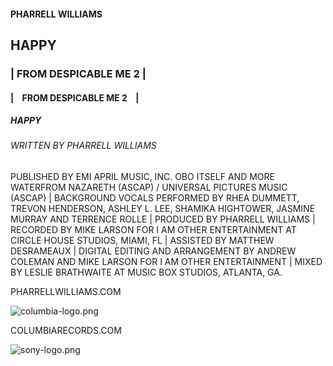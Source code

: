 <!-- FRONT -->

<h4>PHARRELL WILLIAMS</h4>

<h2>HAPPY</h2>

<h3>| FROM DESPICABLE ME 2 |</h3>

<!-- BACK -->

<h4>| &nbsp;&nbsp; FROM DESPICABLE ME 2 &nbsp;&nbsp; |</h4>

<h5>HAPPY</h5>

<h6>WRITTEN BY PHARRELL WILLIAMS</h6>

<p>PUBLISHED BY EMI APRIL MUSIC, INC. OBO ITSELF AND MORE WATERFROM NAZARETH (ASCAP) / UNIVERSAL PICTURES MUSIC (ASCAP) | BACKGROUND VOCALS PERFORMED BY RHEA DUMMETT, TREVON HENDERSON, ASHLEY L. LEE, SHAMIKA HIGHTOWER, JASMINE MURRAY AND TERRENCE ROLLE | PRODUCED BY PHARRELL WILLIAMS | RECORDED BY MIKE LARSON FOR I AM OTHER ENTERTAINMENT AT CIRCLE HOUSE STUDIOS, MIAMI, FL | ASSISTED BY MATTHEW DESRAMEAUX | DIGITAL EDITING AND ARRANGEMENT BY ANDREW COLEMAN AND MIKE LARSON FOR I AM OTHER ENTERTAINMENT | MIXED BY LESLIE BRATHWAITE AT MUSIC BOX STUDIOS, ATLANTA, GA.</p>

<span>PHARRELLWILLIAMS.COM</span>

<img src= "https://s3.amazonaws.com/learn-verified/columbia-logo.png" alt = "columbia-logo.png" >

<span>COLUMBIARECORDS.COM</span>

<img src= "https://s3.amazonaws.com/learn-verified/sony-logo.png" alt = "sony-logo.png" > 
